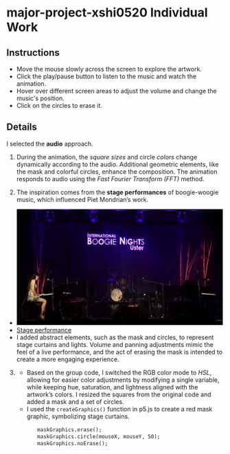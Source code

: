 # major-project-xshi0520 Individual Work

## Instructions
- Move the mouse slowly across the screen to explore the artwork.
- Click the play/pause button to listen to the music and watch the animation.
- Hover over different screen areas to adjust the volume and change the music's position.
- Click on the circles to erase it.

## Details
I selected the **audio** approach. 
1. During the animation, the *square sizes* and circle *colors* change dynamically according to the audio. Additional geometric elements, like the mask and colorful circles, enhance the composition. The animation responds to audio using the *Fast Fourier Transform (FFT)* method.

2. The inspiration comes from the **stage performances** of boogie-woogie music, which influenced Piet Mondrian’s work.
 - ![An image of stage](major-p5/assets/stage.png)
 - [Stage performance](https://www.youtube.com/watch?v=OzSypP3jki8)
 - I added abstract elements, such as the mask and circles, to represent stage curtains and lights. Volume and panning adjustments mimic the feel of a live performance, and the act of erasing the mask is intended to create a more engaging experience.

3. - Based on the group code, I switched the RGB color mode to *HSL*, allowing for easier color adjustments by modifying a single variable, while keeping hue, saturation, and lightness aligned with the artwork’s colors. I resized the squares from the original code and added a mask and a set of circles. 
   - I used the `createGraphics()` function in p5.js to create a red mask graphic, symbolizing stage curtains.
```
          maskGraphics.erase(); 
          maskGraphics.circle(mouseX, mouseY, 50); 
          maskGraphics.noErase(); 
```
  
